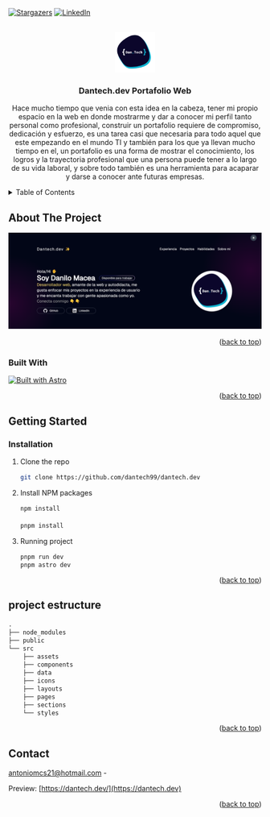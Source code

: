 


<!-- Improved compatibility of back to top link: See: https://github.com/othneildrew/Best-README-Template/pull/73 -->
<a name="readme-top"></a>
<!--
*** Thanks for checking out the Best-README-Template. If you have a suggestion
*** that would make this better, please fork the repo and create a pull request
*** or simply open an issue with the tag "enhancement".
*** Don't forget to give the project a star!
*** Thanks again! Now go create something AMAZING! :D
-->



<!-- PROJECT SHIELDS -->
<!--
*** I'm using markdown "reference style" links for readability.
*** Reference links are enclosed in brackets [ ] instead of parentheses ( ).
*** See the bottom of this document for the declaration of the reference variables
*** for contributors-url, forks-url, etc. This is an optional, concise syntax you may use.
*** https://www.markdownguide.org/basic-syntax/#reference-style-links
-->

[![Stargazers][stars-shield]][stars-url]
[![LinkedIn][linkedin-shield]][linkedin-url]



<!-- PROJECT LOGO -->
<br />
<div align="center">
  <a href="https://github.com/github_username/repo_name">
    <img src="./public/img/logo-dantech.png" alt="Logo" width="80" height="80">
  </a>

<h3 align="center">Dantech.dev Portafolio Web</h3>

  <p align="center">
    Hace mucho tiempo que venia con esta idea en la cabeza, tener mi propio espacio en la web en donde mostrarme y dar a conocer mi perfil tanto personal como profesional, construir un portafolio requiere de compromiso, dedicación y esfuerzo, es una tarea casi que necesaria para todo aquel que este empezando en el mundo TI y también para los que ya llevan mucho tiempo en el, un portafolio es una forma de mostrar el conocimiento, los logros y la trayectoria profesional que una persona puede tener a lo largo de su vida laboral, y sobre todo también es una herramienta para acaparar y darse a conocer ante futuras empresas.
    <br />
  </p>
</div>



<!-- TABLE OF CONTENTS -->
<details>
  <summary>Table of Contents</summary>
  <ol>
    <li>
      <a href="#about-the-project">About The Project</a>
      <ul>
        <li><a href="#built-with">Built With</a></li>
      </ul>
    </li>
    <li>
      <a href="#getting-started">Getting Started</a>
      <ul>
        <li><a href="#installation">Installation</a></li>
      </ul>
    </li>
    <li><a href="#license">License</a></li>
    <li><a href="#contact">Contact</a></li>
  </ol>
</details>



<!-- ABOUT THE PROJECT -->
## About The Project

![preview my portfolio](public/img/miportfolio.png)



<p align="right">(<a href="#readme-top">back to top</a>)</p>



### Built With

[![Built with Astro](https://astro.badg.es/v2/built-with-astro/small.svg)](https://astro.build)

<p align="right">(<a href="#readme-top">back to top</a>)</p>



<!-- GETTING STARTED -->
## Getting Started



### Installation


1. Clone the repo
   ```sh
   git clone https://github.com/dantech99/dantech.dev
   ```
2. Install NPM packages
   ```sh
   npm install

   pnpm install
   ```

3. Running project
    ```
    pnpm run dev
    pnpm astro dev
    ```

<p align="right">(<a href="#readme-top">back to top</a>)</p>



<!-- USAGE EXAMPLES -->
##  project estructure

```
.
├── node_modules
├── public
└── src
    ├── assets
    ├── components
    ├── data
    ├── icons
    ├── layouts
    ├── pages
    ├── sections
    └── styles
```



<p align="right">(<a href="#readme-top">back to top</a>)</p>



<!-- CONTACT -->
## Contact

[antoniomcs21@hotmail.com](antoniomcs21@hotmail.com) - 

Preview: [https://dantech.dev/](https://dantech.dev)

<p align="right">(<a href="#readme-top">back to top</a>)</p>






<!-- MARKDOWN LINKS & IMAGES -->
<!-- https://www.markdownguide.org/basic-syntax/#reference-style-links -->

[stars-shield]: https://img.shields.io/github/stars/dantech99/dantech.dev.svg?style=for-the-badge
[stars-url]: https://github.com/dantech99/dantech.dev
[linkedin-shield]: https://img.shields.io/badge/-LinkedIn-black.svg?style=for-the-badge&logo=linkedin&colorB=555
[linkedin-url]: https://www.linkedin.com/in/dantechdev
[product-screenshot]: images/screenshot.png












